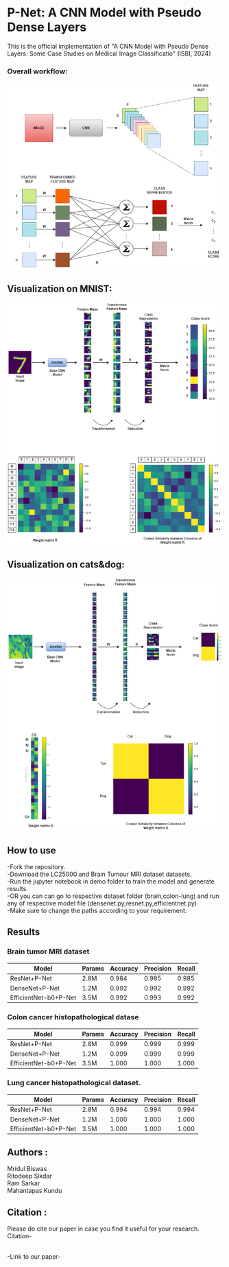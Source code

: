 # P-Net: A CNN Model with Pseudo Dense Layers
This is the official implementation of "A CNN Model with Pseudo Dense Layers:
Some Case Studies on Medical Image
Classificatio" (ISBI, 2024)

### Overall workflow:
![architecture](https://github.com/mridulbiswas402/P-Net/blob/main/results/PNet.png?raw=true)

##  Visualization on MNIST:
![Mnist](https://github.com/mridulbiswas402/P-Net/blob/main/results/pnet_mnist.png?raw=true)

##  Visualization on cats&dog:
![cats&gods](https://github.com/mridulbiswas402/P-Net/blob/main/results/pnet_cats.png?raw=true)


## How to use
-Fork the repository.<br/>
-Download the LC25000 and Brain Tumour MRI dataset datasets.<br/>
-Run the jupyter notebook in demo folder to train the model and generate results.<br/> 
-OR you can can go to respective dataset folder (brain,colon-lung) and run any of respective model file
(densenet.py,resnet.py,efficientnet.py)<br/>
-Make sure to change the paths according to your requirement.<br/>

## Results
### Brain tumor MRI dataset

| Model                 | Params  | Accuracy | Precision |  Recall  |
|-----------------------|---------|----------|-----------|----------|
| ResNet+P-Net          |  2.8M   |  0.984   |  0.985    |  0.985   |
| DenseNet+P-Net        |  1.2M   |  0.992   |  0.992    |  0.992   |
| EfficientNet-b0+P-Net |  3.5M   |  0.992   |  0.993    |  0.992   |


### Colon cancer histopathological datase

| Model                 | Params  | Accuracy | Precision |  Recall  |
|-----------------------|---------|----------|-----------|----------|
| ResNet+P-Net          |  2.8M   |  0.999   |  0.999    |  0.999   |
| DenseNet+P-Net        |  1.2M   |  0.999   |  0.999    |  0.999   |
| EfficientNet-b0+P-Net |  3.5M   |  1.000   |  1.000    |  1.000   |

### Lung cancer histopathological dataset.

| Model                 | Params  | Accuracy | Precision |  Recall  |
|-----------------------|---------|----------|-----------|----------|
| ResNet+P-Net          |  2.8M   |  0.994   |  0.994    |  0.994   |
| DenseNet+P-Net        |  1.2M   |  1.000   |  1.000    |  1.000   |
| EfficientNet-b0+P-Net |  3.5M   |  1.000   |  1.000    |  1.000   |


## Authors :
Mridul Biswas<br/>
Ritodeep Sikdar<br/> 
Ram Sarkar<br/>
Mahantapas Kundu<br/>

## Citation :
Please do cite our paper in case you find it useful for your research.<br/>
Citation-<br/>

<br/>
-Link to our paper-<br/>
